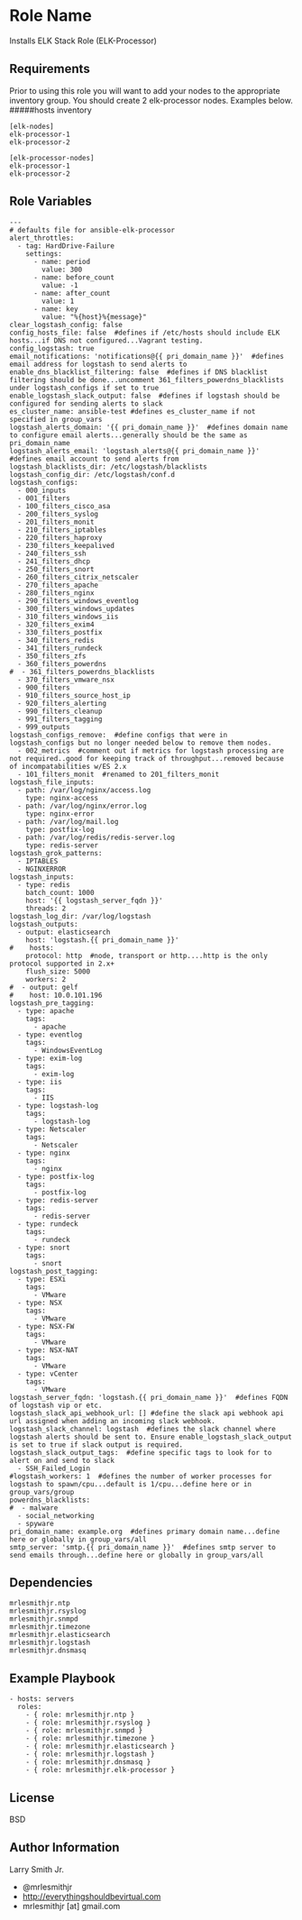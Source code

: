 Role Name
=========

Installs ELK Stack Role (ELK-Processor)

Requirements
------------

Prior to using this role you will want to add your nodes to the appropriate inventory group. You should create 2 elk-processor nodes. Examples below.
#####hosts inventory
````
[elk-nodes]
elk-processor-1
elk-processor-2

[elk-processor-nodes]
elk-processor-1
elk-processor-2
````

Role Variables
--------------

````
---
# defaults file for ansible-elk-processor
alert_throttles:
  - tag: HardDrive-Failure
    settings:
      - name: period
        value: 300
      - name: before_count
        value: -1
      - name: after_count
        value: 1
      - name: key
        value: "%{host}%{message}"
clear_logstash_config: false
config_hosts_file: false  #defines if /etc/hosts should include ELK hosts...if DNS not configured...Vagrant testing.
config_logstash: true
email_notifications: 'notifications@{{ pri_domain_name }}'  #defines email address for logstash to send alerts to
enable_dns_blacklist_filtering: false  #defines if DNS blacklist filtering should be done...uncomment 361_filters_powerdns_blacklists under logstash_configs if set to true
enable_logstash_slack_output: false  #defines if logstash should be configured for sending alerts to slack
es_cluster_name: ansible-test #defines es_cluster_name if not specified in group_vars
logstash_alerts_domain: '{{ pri_domain_name }}'  #defines domain name to configure email alerts...generally should be the same as pri_domain_name
logstash_alerts_email: 'logstash_alerts@{{ pri_domain_name }}'  #defines email account to send alerts from
logstash_blacklists_dir: /etc/logstash/blacklists
logstash_config_dir: /etc/logstash/conf.d
logstash_configs:
  - 000_inputs
  - 001_filters
  - 100_filters_cisco_asa
  - 200_filters_syslog
  - 201_filters_monit
  - 210_filters_iptables
  - 220_filters_haproxy
  - 230_filters_keepalived
  - 240_filters_ssh
  - 241_filters_dhcp
  - 250_filters_snort
  - 260_filters_citrix_netscaler
  - 270_filters_apache
  - 280_filters_nginx
  - 290_filters_windows_eventlog
  - 300_filters_windows_updates
  - 310_filters_windows_iis
  - 320_filters_exim4
  - 330_filters_postfix
  - 340_filters_redis
  - 341_filters_rundeck
  - 350_filters_zfs
  - 360_filters_powerdns
#  - 361_filters_powerdns_blacklists
  - 370_filters_vmware_nsx
  - 900_filters
  - 910_filters_source_host_ip
  - 920_filters_alerting
  - 990_filters_cleanup
  - 991_filters_tagging
  - 999_outputs
logstash_configs_remove:  #define configs that were in logstash_configs but no longer needed below to remove them nodes.
  - 002_metrics  #comment out if metrics for logstash processing are not required..good for keeping track of throughput...removed because of incompatabilities w/ES 2.x
  - 101_filters_monit  #renamed to 201_filters_monit
logstash_file_inputs:
  - path: /var/log/nginx/access.log
    type: nginx-access
  - path: /var/log/nginx/error.log
    type: nginx-error
  - path: /var/log/mail.log
    type: postfix-log
  - path: /var/log/redis/redis-server.log
    type: redis-server
logstash_grok_patterns:
  - IPTABLES
  - NGINXERROR
logstash_inputs:
  - type: redis
    batch_count: 1000
    host: '{{ logstash_server_fqdn }}'
    threads: 2
logstash_log_dir: /var/log/logstash
logstash_outputs:
  - output: elasticsearch
    host: 'logstash.{{ pri_domain_name }}'
#    hosts:
    protocol: http  #node, transport or http....http is the only protocol supported in 2.x+
    flush_size: 5000
    workers: 2
#  - output: gelf
#    host: 10.0.101.196
logstash_pre_tagging:
  - type: apache
    tags:
      - apache
  - type: eventlog
    tags:
      - WindowsEventLog
  - type: exim-log
    tags:
      - exim-log
  - type: iis
    tags:
      - IIS
  - type: logstash-log
    tags:
      - logstash-log
  - type: Netscaler
    tags:
      - Netscaler
  - type: nginx
    tags:
      - nginx
  - type: postfix-log
    tags:
      - postfix-log
  - type: redis-server
    tags:
      - redis-server
  - type: rundeck
    tags:
      - rundeck
  - type: snort
    tags:
      - snort
logstash_post_tagging:
  - type: ESXi
    tags:
      - VMware
  - type: NSX
    tags:
      - VMware
  - type: NSX-FW
    tags:
      - VMware
  - type: NSX-NAT
    tags:
      - VMware
  - type: vCenter
    tags:
      - VMware
logstash_server_fqdn: 'logstash.{{ pri_domain_name }}'  #defines FQDN of logstash vip or etc.
logstash_slack_api_webhook_url: [] #define the slack api webhook api url assigned when adding an incoming slack webhook.
logstash_slack_channel: logstash  #defines the slack channel where logstash alerts should be sent to. Ensure enable_logstash_slack_output is set to true if slack output is required.
logstash_slack_output_tags:  #define specific tags to look for to alert on and send to slack
  - SSH_Failed_Login
#logstash_workers: 1  #defines the number of worker processes for logstash to spawn/cpu...default is 1/cpu...define here or in group_vars/group
powerdns_blacklists:
#  - malware
  - social_networking
  - spyware
pri_domain_name: example.org  #defines primary domain name...define here or globally in group_vars/all
smtp_server: 'smtp.{{ pri_domain_name }}'  #defines smtp server to send emails through...define here or globally in group_vars/all
````

Dependencies
------------

````
mrlesmithjr.ntp
mrlesmithjr.rsyslog
mrlesmithjr.snmpd
mrlesmithjr.timezone
mrlesmithjr.elasticsearch
mrlesmithjr.logstash
mrlesmithjr.dnsmasq
````

Example Playbook
----------------

    - hosts: servers
      roles:
        - { role: mrlesmithjr.ntp }
        - { role: mrlesmithjr.rsyslog }
        - { role: mrlesmithjr.snmpd }
        - { role: mrlesmithjr.timezone }
        - { role: mrlesmithjr.elasticsearch }
        - { role: mrlesmithjr.logstash }
        - { role: mrlesmithjr.dnsmasq }
        - { role: mrlesmithjr.elk-processor }

License
-------

BSD

Author Information
------------------

Larry Smith Jr.
- @mrlesmithjr
- http://everythingshouldbevirtual.com
- mrlesmithjr [at] gmail.com
